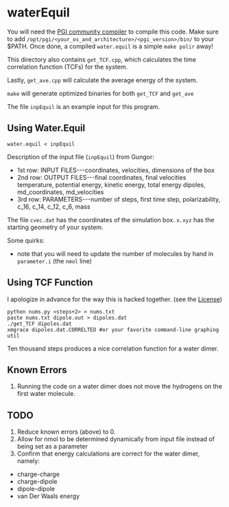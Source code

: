 waterEquil
=========

You will need the [PGI community compiler](https://www.pgroup.com/products/community.htm)
to compile this code. Make sure to add
`/opt/pgi/<your_os_and_architecture>/<pgi_version>/bin/`
to your $PATH. Once done, a compiled `water.equil` is a simple `make polir` away!

This directory also contains `get_TCF.cpp`, which calculates the 
time correlation function (TCFs) for the system.

Lastly, `get_ave.cpp` will calculate the average energy of the system.

`make` will generate optimized binaries for both `get_TCF` and `get_ave`

The file `inpEquil` is an example input for this program. 

Using Water.Equil
-----------------
`water.equil < inpEquil`

Description of the input file (`inpEquil`) from Gungor:
 * 1st row: INPUT FILES---coordinates, velocities, dimensions of the box
 * 2nd row: OUTPUT FILES---final coordinates, final velocities
                        temperature, potential energy, kinetic energy, total energy
                        dipoles, md_coordinates, md_velocities
 * 3rd row: PARAMETERS---number of steps, first time step, polarizability, c_16, c_14, c_12, c_6, mass

The file `cvec.dat` has the coordinates of the simulation box.
`x.xyz` has the starting geometry of your system.

Some quirks:
  * note that you will need to update the number of molecules by hand in `parameter.i` (the `nmol` line)


Using TCF Function
------------------
I apologize in advance for the way this is hacked together. (see the [License](https://github.com/LucianoLaratelli/POLIR/blob/master/waterEquil/CRAPL-LICENSE.txt))
```
python nums.py <steps+2> > nums.txt
paste nums.txt dipole.out > dipoles.dat
./get_TCF dipoles.dat
xmgrace dipoles.dat.CORRELTED #or your favorite command-line graphing util
```
Ten thousand steps produces a nice correlation function for a water dimer.


Known Errors
------------
1. Running the code on a water dimer does not move the hydrogens on the first water molecule.

TODO
----
1. Reduce known errors (above) to 0.
2. Allow for nmol to be determined dynamically from input file instead of being set as a parameter
3. Confirm that energy calculations are correct for the water dimer, namely:
  * charge-charge
  * charge-dipole
  * dipole-dipole
  * van Der Waals energy
